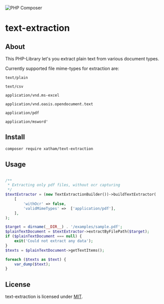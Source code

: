 ![PHP Composer](https://github.com/xatham/text-extraction/workflows/PHP%20Composer/badge.svg)

# text-extraction

## About

This PHP-Library let's you extract plain text from various document types.

Currently supported file mime-types for extraction are:

`text/plain`

`text/csv`

`application/vnd.ms-excel`

`application/vnd.oasis.opendocument.text`

`application/pdf`

`application/msword'`

## Install

```bash
composer require xatham/text-extraction
```

## Usage

```php

/**
 * Extracting only pdf files, without ocr capturing
 */
$textExtractor = (new TextExtractionBuilder())->buildTextExtractor(
    [
        'withOcr' => false,
        'validMimeTypes' =>  ['application/pdf'],
    ],
);

$target = dirname(__DIR__) . '/examples/sample.pdf';
$plainTextDocument = $textExtractor->extractByFilePath($target);
if ($plainTextDocument === null) {
    exit('Could not extract any data');
}
$texts = $plainTextDocument->getTextItems();

foreach ($texts as $text) {
    var_dump($text);
}

```

## License

text-extraction is licensed under [MIT](https://github.com/xatham/text-extraction/blob/main/LICENSE).
